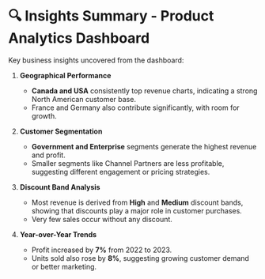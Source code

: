 
# 🔍 Insights Summary - Product Analytics Dashboard

Key business insights uncovered from the dashboard:

1. **Geographical Performance**
   - **Canada and USA** consistently top revenue charts, indicating a strong North American customer base.
   - France and Germany also contribute significantly, with room for growth.

2. **Customer Segmentation**
   - **Government and Enterprise** segments generate the highest revenue and profit.
   - Smaller segments like Channel Partners are less profitable, suggesting different engagement or pricing strategies.

3. **Discount Band Analysis**
   - Most revenue is derived from **High** and **Medium** discount bands, showing that discounts play a major role in customer purchases.
   - Very few sales occur without any discount.

4. **Year-over-Year Trends**
   - Profit increased by **7%** from 2022 to 2023.
   - Units sold also rose by **8%**, suggesting growing customer demand or better marketing.

